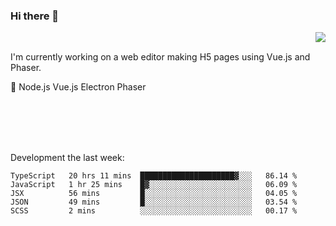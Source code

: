 ### Hi there 👋

<img align="right" src="https://github-readme-stats.vercel.app/api?username=jasonpanggo"/>

<br>
<p align="left">
I'm currently working on a web editor making H5 pages using Vue.js and Phaser.
</p>
<p align="left">
📖 Node.js Vue.js Electron Phaser
</p>
<br>
<br>
<br>
<br>

Development the last week:
<!--START_SECTION:waka-->
```text
TypeScript   20 hrs 11 mins  █████████████████████▓░░░   86.14 % 
JavaScript   1 hr 25 mins    █▓░░░░░░░░░░░░░░░░░░░░░░░   06.09 % 
JSX          56 mins         █░░░░░░░░░░░░░░░░░░░░░░░░   04.05 % 
JSON         49 mins         █░░░░░░░░░░░░░░░░░░░░░░░░   03.54 % 
SCSS         2 mins          ░░░░░░░░░░░░░░░░░░░░░░░░░   00.17 % 
```
<!--END_SECTION:waka-->

<!--
**JASONPANGGO/jasonpanggo** is a ✨ _special_ ✨ repository because its `README.md` (this file) appears on your GitHub profile.

Here are some ideas to get you started:

- 🔭 I’m currently working on ...
- 🌱 I’m currently learning ...
- 👯 I’m looking to collaborate on ...
- 🤔 I’m looking for help with ...
- 💬 Ask me about ...
- 📫 How to reach me: ...
- 😄 Pronouns: ...
- ⚡ Fun fact: ...
-->
